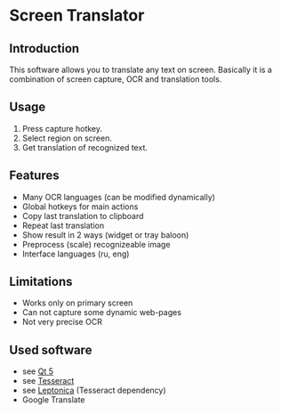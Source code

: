 Screen Translator
=================

Introduction
------------
This software allows you to translate any text on screen.
Basically it is a combination of screen capture, OCR and translation tools.

Usage
-----
1. Press capture hotkey.
2. Select region on screen.
3. Get translation of recognized text.

Features
--------
* Many OCR languages (can be modified dynamically)
* Global hotkeys for main actions
* Copy last translation to clipboard
* Repeat last translation
* Show result in 2 ways (widget or tray baloon)
* Preprocess (scale) recognizeable image
* Interface languages (ru, eng)


Limitations
-----------
* Works only on primary screen
* Can not capture some dynamic web-pages
* Not very precise OCR

Used software
-------------
* see [Qt 5](http://qt-project.org/)
* see [Tesseract](https://code.google.com/p/tesseract-ocr/)
* see [Leptonica](http://leptonica.com/) (Tesseract dependency)
* Google Translate

